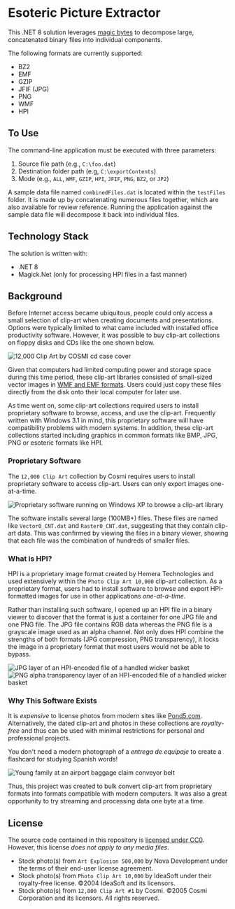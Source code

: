# Esoteric Picture Extractor

This .NET 8 solution leverages [magic bytes](https://en.wikipedia.org/wiki/List_of_file_signatures) to decompose large, concatenated binary files into individual components.

The following formats are currently supported:
* BZ2
* EMF
* GZIP
* JFIF (JPG)
* PNG
* WMF
* HPI

## To Use

The command-line application must be executed with three parameters:

1. Source file path (e.g., `C:\foo.dat`)
2. Destination folder path (e.g, `C:\exportContents`)
3. Mode (e.g., `ALL`, `WMF`, `GZIP`, `HPI`, `JFIF`, `PNG`, `BZ2`, or `JP2`)

A sample data file named `combinedFiles.dat` is located within the `testFiles` folder. It is made up by concatenating numerous files together, which are also available for review reference. Running the application against the sample data file will decompose it back into individual files.

## Technology Stack

The solution is written with:
* .NET 8
* Magick.Net (only for processing HPI files in a fast manner)

## Background

Before Internet access became ubiquitous, people could only access a small selection of clip-art when creating documents and presentations. Options were typically limited to what came included with installed office productivity software. However, it was possible to buy clip-art collections on floppy disks and CDs like the one shown below.

![12,000 Clip Art by COSMI cd case cover](./img/cosmi-clipart-cdcase.jpg)

Given that computers had limited computing power and storage space during this time period, these clip-art libraries consisted of small-sized vector images in [WMF and EMF formats](https://en.wikipedia.org/wiki/Windows_Metafile). Users could just copy these files directly from the disk onto their local computer for later use.

As time went on, some clip-art collections required users to install proprietary software to browse, access, and use the clip-art. Frequently written with Windows 3.1 in mind, this proprietary software will have compatibility problems with modern systems. In addition, these clip-art collections started including graphics in common formats like BMP, JPG, PNG or esoteric formats like HPI. 

### Proprietary Software

The `12,000 Clip Art` collection by Cosmi requires users to install proprietary software to access clip-art. Users can only export images one-at-a-time.

![Proprietary software running on Windows XP to browse a clip-art library](./img/cosmi-photo-browser.jpg)

The software installs several large (100MB+) files. These files are named like `Vector0_CNT.dat` and `Raster0_CNT.dat`, suggesting that they contain clip-art data. This was confirmed by viewing the files in a binary viewer, showing that each file was the combination of hundreds of smaller files.

### What is HPI?

HPI is a proprietary image format created by Hemera Technologies and used extensively within the `Photo Clip Art 10,000` clip-art collection. As a proprietary format, users had to install software to browse and export HPI-formatted images for use in other applications *one-at-a-time*.

Rather than installing such software, I opened up an HPI file in a binary viewer to discover that the format is just a container for one JPG file and one PNG file. The JPG file contains RGB data whereas the PNG file is a grayscale image used as an alpha channel. Not only does HPI combine the strengths of both formats (JPG compression, PNG transparency), it locks the image in a proprietary format that most users would not be able to bypass.

![JPG layer of an HPI-encoded file of a handled wicker basket](./img/HPI-jpg-layer.jpg)
![PNG alpha transparency layer of an HPI-encoded file of a handled wicker basket](./img/HPI-png-layer.png)

### Why This Software Exists

It is *expensive* to license photos from modern sites like [Pond5.com](https://www.pond5.com). Alternatively, the dated clip-art and photos in these collections are *royalty-free* and thus can be used with minimal restrictions for personal and professional projects. 

You don't need a modern photograph of a *entrega de equipaje* to create a flashcard for studying Spanish words! 

![Young family at an airport baggage claim conveyor belt](./img/young-family-at-baggage-claim.jpg)

Thus, this project was created to bulk convert clip-art from proprietary formats into formats compatible with modern computers. It was also a great opportunity to try streaming and processing data one byte at a time.

## License

The source code contained in this repository is [licensed under CC0](./LICENSE). However, this license *does not apply to any media files*.

* Stock photo(s) from `Art Explosion 500,000` by Nova Development under the terms of their end-user license agreement. 
* Stock photo(s) from `Photo Clip Art 10,000` by IdeaSoft under their royalty-free license. ©2004 IdeaSoft and its licensors.
* Stock photo(s) from `12,000 Clip Art #1` by Cosmi. ©2005 Cosmi Corporation and its licensors. All rights reserved.